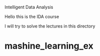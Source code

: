 Intelligent Data Analysis

Hello this is the IDA course

I will try to solve the lectures in this directory 
# mashine_learning_ex
